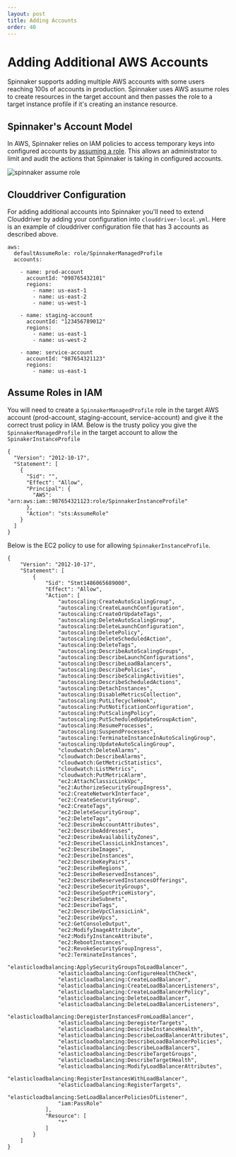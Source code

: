 ```yaml
---
layout: post
title: Adding Accounts
order: 40
---
```

# Adding Additional AWS Accounts

Spinnaker supports adding multiple AWS accounts with some users reaching 100s of accounts in production.  Spinnaker uses AWS assume roles to create resources in the target account and then passes the role to a target instance profile if it's creating an instance resource.

## Spinnaker's Account Model
In AWS, Spinnaker relies on IAM policies to access temporary keys into configured accounts by [assuming a role](http://docs.aws.amazon.com/IAM/latest/UserGuide/id_roles_use_passrole.html).  This allows an administrator to limit and audit the actions that Spinnaker is taking in configured accounts.

![spinnaker assume role](https://d1ax1i5f2y3x71.cloudfront.net/items/1w1h3D3e1r2a2X1F3u3h/Image%202017-04-17%20at%208.32.48%20AM.png?X-CloudApp-Visitor-Id=2686178)

## Clouddriver Configuration

For adding additional accounts into Spinnaker you'll need to extend Clouddriver by adding your configuration into `clouddriver-local.yml`.  Here is an example of clouddriver configuration file that has 3 accounts as described above.

```
aws:
  defaultAssumeRole: role/SpinnakerManagedProfile
  accounts:

    - name: prod-account
      accountId: "098765432101"
      regions:
        - name: us-east-1
        - name: us-east-2
        - name: us-west-1

    - name: staging-account
      accountId: "123456789012"
      regions:
        - name: us-east-1
        - name: us-west-2

    - name: service-account
      accountId: "987654321123"
      regions:
        - name: us-east-1
```

## Assume Roles in IAM

You will need to create a `SpinnakerManagedProfile` role in the target AWS account (prod-account, staging-account, service-account) and give it the
correct trust policy in IAM.  Below is the trusty policy you give the `SpinnakerManagedProfile` in the target account to allow the `SpinakerInstanceProfile`

```
{
  "Version": "2012-10-17",
  "Statement": [
    {
      "Sid": "",
      "Effect": "Allow",
      "Principal": {
        "AWS": "arn:aws:iam::987654321123:role/SpinnakerInstanceProfile"
      },
      "Action": "sts:AssumeRole"
    }
  ]
}
```

Below is the EC2 policy to use for allowing `SpinnakerInstanceProfile`.

```
{
    "Version": "2012-10-17",
    "Statement": [
        {
            "Sid": "Stmt1486065689000",
            "Effect": "Allow",
            "Action": [
                "autoscaling:CreateAutoScalingGroup",
                "autoscaling:CreateLaunchConfiguration",
                "autoscaling:CreateOrUpdateTags",
                "autoscaling:DeleteAutoScalingGroup",
                "autoscaling:DeleteLaunchConfiguration",
                "autoscaling:DeletePolicy",
                "autoscaling:DeleteScheduledAction",
                "autoscaling:DeleteTags",
                "autoscaling:DescribeAutoScalingGroups",
                "autoscaling:DescribeLaunchConfigurations",
                "autoscaling:DescribeLoadBalancers",
                "autoscaling:DescribePolicies",
                "autoscaling:DescribeScalingActivities",
                "autoscaling:DescribeScheduledActions",
                "autoscaling:DetachInstances",
                "autoscaling:DisableMetricsCollection",
                "autoscaling:PutLifecycleHook",
                "autoscaling:PutNotificationConfiguration",
                "autoscaling:PutScalingPolicy",
                "autoscaling:PutScheduledUpdateGroupAction",
                "autoscaling:ResumeProcesses",
                "autoscaling:SuspendProcesses",
                "autoscaling:TerminateInstanceInAutoScalingGroup",
                "autoscaling:UpdateAutoScalingGroup",
                "cloudwatch:DeleteAlarms",
                "cloudwatch:DescribeAlarms",
                "cloudwatch:GetMetricStatistics",
                "cloudwatch:ListMetrics",
                "cloudwatch:PutMetricAlarm",
                "ec2:AttachClassicLinkVpc",
                "ec2:AuthorizeSecurityGroupIngress",
                "ec2:CreateNetworkInterface",
                "ec2:CreateSecurityGroup",
                "ec2:CreateTags",
                "ec2:DeleteSecurityGroup",
                "ec2:DeleteTags",
                "ec2:DescribeAccountAttributes",
                "ec2:DescribeAddresses",
                "ec2:DescribeAvailabilityZones",
                "ec2:DescribeClassicLinkInstances",
                "ec2:DescribeImages",
                "ec2:DescribeInstances",
                "ec2:DescribeKeyPairs",
                "ec2:DescribeRegions",
                "ec2:DescribeReservedInstances",
                "ec2:DescribeReservedInstancesOfferings",
                "ec2:DescribeSecurityGroups",
                "ec2:DescribeSpotPriceHistory",
                "ec2:DescribeSubnets",
                "ec2:DescribeTags",
                "ec2:DescribeVpcClassicLink",
                "ec2:DescribeVpcs",
                "ec2:GetConsoleOutput",
                "ec2:ModifyImageAttribute",
                "ec2:ModifyInstanceAttribute",
                "ec2:RebootInstances",
                "ec2:RevokeSecurityGroupIngress",
                "ec2:TerminateInstances",
                "elasticloadbalancing:ApplySecurityGroupsToLoadBalancer",
                "elasticloadbalancing:ConfigureHealthCheck",
                "elasticloadbalancing:CreateLoadBalancer",
                "elasticloadbalancing:CreateLoadBalancerListeners",
                "elasticloadbalancing:CreateLoadBalancerPolicy",
                "elasticloadbalancing:DeleteLoadBalancer",
                "elasticloadbalancing:DeleteLoadBalancerListeners",
                "elasticloadbalancing:DeregisterInstancesFromLoadBalancer",
                "elasticloadbalancing:DeregisterTargets",
                "elasticloadbalancing:DescribeInstanceHealth",
                "elasticloadbalancing:DescribeLoadBalancerAttributes",
                "elasticloadbalancing:DescribeLoadBalancerPolicies",
                "elasticloadbalancing:DescribeLoadBalancers",
                "elasticloadbalancing:DescribeTargetGroups",
                "elasticloadbalancing:DescribeTargetHealth",
                "elasticloadbalancing:ModifyLoadBalancerAttributes",
                "elasticloadbalancing:RegisterInstancesWithLoadBalancer",
                "elasticloadbalancing:RegisterTargets",
                "elasticloadbalancing:SetLoadBalancerPoliciesOfListener",
                "iam:PassRole"
            ],
            "Resource": [
                "*"
            ]
        }
    ]
}
```
